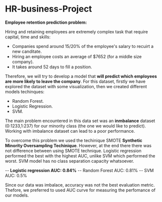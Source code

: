 # HR-business-Project

**Employee retention prediction problem:**

Hiring and retaining employees are extremely complex task that require capital, time and skills:

- Companies spend around 15/20% of the employee's salary to recuirt a new canditate.
- Hiring an employee costs an average of $7652 (for a middle size company).
- It takes around 52 days to fill a position.


Therefore, we will try to develop a model that **will predict which employees are more likely to leave the company**. 
For this dataset, firstly we have explored the dataset with some visualization, then we created different models techinques:
 - Random Forest.
 - Logistic Regression.
 - SVM.
 
The main problem encountered in this data set was an **inmbalance** dataset (0:1233,1:237) for our minority class (the one we would like to predict). Working with imbalance dataset can lead to a poor performance.

To overcome this problem we used the techinique SMOTE **Synthetic Minority Oversampling Techinique**. However, at the end there there was not difference between using SMOTE technique. Logistic regression performed the best with the highest AUC, unlike SVM which performed the worst. SVM model has no class separation capacity whatsoever.

-- **Logistic regression AUC: 0.84%**
-- Random Forest AUC: 0.81%
-- SVM AUC: 0.5%

Since our data was imbalace, accuracy was not the best evaluation metric. Thefore, we preferred to used AUC curve for measuring the perfomance of our models. 

